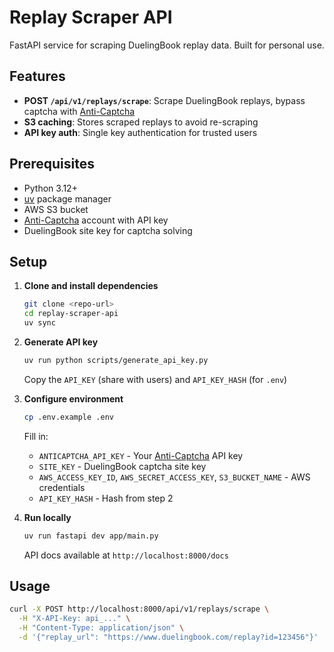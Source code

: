 # Replay Scraper API

FastAPI service for scraping DuelingBook replay data. Built for personal use.

## Features

- **POST `/api/v1/replays/scrape`**: Scrape DuelingBook replays, bypass captcha with [Anti-Captcha](https://anti-captcha.com/)
- **S3 caching**: Stores scraped replays to avoid re-scraping
- **API key auth**: Single key authentication for trusted users

## Prerequisites

- Python 3.12+
- [uv](https://docs.astral.sh/uv/) package manager
- AWS S3 bucket
- [Anti-Captcha](https://anti-captcha.com/) account with API key
- DuelingBook site key for captcha solving

## Setup

1. **Clone and install dependencies**
   ```bash
   git clone <repo-url>
   cd replay-scraper-api
   uv sync
   ```

2. **Generate API key**
   ```bash
   uv run python scripts/generate_api_key.py
   ```
   Copy the `API_KEY` (share with users) and `API_KEY_HASH` (for `.env`)

3. **Configure environment**
   ```bash
   cp .env.example .env
   ```
   Fill in:
   - `ANTICAPTCHA_API_KEY` - Your [Anti-Captcha](https://anti-captcha.com/) API key
   - `SITE_KEY` - DuelingBook captcha site key
   - `AWS_ACCESS_KEY_ID`, `AWS_SECRET_ACCESS_KEY`, `S3_BUCKET_NAME` - AWS credentials
   - `API_KEY_HASH` - Hash from step 2

4. **Run locally**
   ```bash
   uv run fastapi dev app/main.py
   ```
   API docs available at `http://localhost:8000/docs`

## Usage

```bash
curl -X POST http://localhost:8000/api/v1/replays/scrape \
  -H "X-API-Key: api_..." \
  -H "Content-Type: application/json" \
  -d '{"replay_url": "https://www.duelingbook.com/replay?id=123456"}'
```